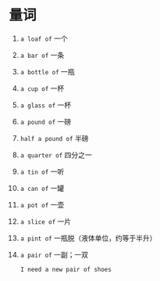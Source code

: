 # 量词

1. `a loaf of` 一个

2. `a bar of` 一条

3. `a bottle of` 一瓶

4. `a cup of` 一杯

5. `a glass of` 一杯

6. `a pound of` 一磅

7. `half a pound of` 半磅

8. `a quarter of` 四分之一

9. `a tin of` 一听

10. `a can of` 一罐

11. `a pot of` 一壶

12. `a slice of` 一片

13. `a pint of` 一瓶脱（液体单位，约等于半升）

14. `a pair of` 一副；一双

    ```
    I need a new pair of shoes

    ```
